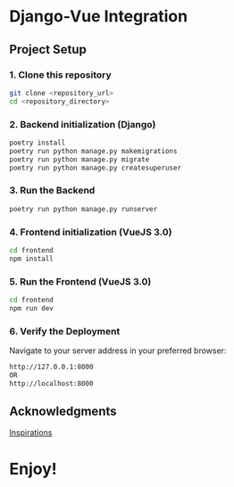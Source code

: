 # Django-Vue Integration

## Project Setup

### 1. Clone this repository
```sh
git clone <repository_url>
cd <repository_directory>
```


### 2. Backend initialization (Django)
```sh
poetry install
poetry run python manage.py makemigrations
poetry run python manage.py migrate
poetry run python manage.py createsuperuser
```


### 3. Run the Backend
```sh
poetry run python manage.py runserver
```


### 4. Frontend initialization (VueJS 3.0)
```sh
cd frontend
npm install
```


### 5. Run the Frontend (VueJS 3.0)
```sh
cd frontend
npm run dev
```


### 6. Verify the Deployment
Navigate to your server address in your preferred browser:
```sh
http://127.0.0.1:8000
OR
http://localhost:8000
```

## Acknowledgments

[Inspirations](https://medium.com/@anykate/integrate-django-with-vue-js-3-0-or-later-603d595e61f5)

# Enjoy!